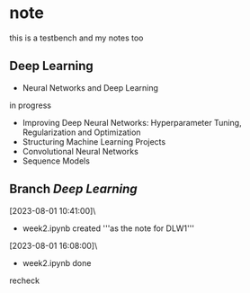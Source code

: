 # note

this is a testbench and my notes too

## Deep Learning

- Neural Networks and Deep Learning

in progress

- Improving Deep Neural Networks: Hyperparameter Tuning, Regularization and Optimization
- Structuring Machine Learning Projects
- Convolutional Neural Networks
- Sequence Models

## Branch *Deep Learning*  

[2023-08-01 10:41:00]\

- week2.ipynb created '''as the note for DLW1'''

[2023-08-01 16:08:00]\

- week2.ipynb done

recheck
